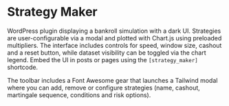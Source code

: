# Strategy Maker

WordPress plugin displaying a bankroll simulation with a dark UI. Strategies are user-configurable via a modal and plotted with Chart.js using preloaded multipliers. The interface includes controls for speed, window size, cashout and a reset button, while dataset visibility can be toggled via the chart legend. Embed the UI in posts or pages using the `[strategy_maker]` shortcode.

The toolbar includes a Font Awesome gear that launches a Tailwind modal where you can add, remove or configure strategies (name, cashout, martingale sequence, conditions and risk options).
